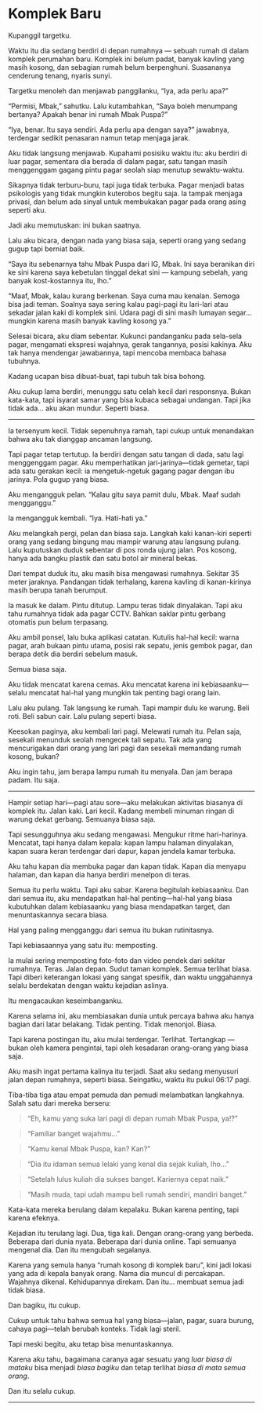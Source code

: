 # Komplek Baru

Kupanggil targetku.

Waktu itu dia sedang berdiri di depan rumahnya — sebuah rumah di dalam komplek perumahan baru. Komplek ini belum padat, banyak kavling yang masih kosong, dan sebagian rumah belum berpenghuni. Suasananya cenderung tenang, nyaris sunyi.

Targetku menoleh dan menjawab panggilanku, “Iya, ada perlu apa?”

“Permisi, Mbak,” sahutku. Lalu kutambahkan, “Saya boleh menumpang bertanya? Apakah benar ini rumah Mbak Puspa?”

“Iya, benar. Itu saya sendiri. Ada perlu apa dengan saya?” jawabnya, terdengar sedikit penasaran namun tetap menjaga jarak.

Aku tidak langsung menjawab. Kupahami posisiku waktu itu: aku berdiri di luar pagar, sementara dia berada di dalam pagar, satu tangan masih menggenggam gagang pintu pagar seolah siap menutup sewaktu-waktu.

Sikapnya tidak terburu-buru, tapi juga tidak terbuka. Pagar menjadi batas psikologis yang tidak mungkin kuterobos begitu saja. Ia tampak menjaga privasi, dan belum ada sinyal untuk membukakan pagar pada orang asing seperti aku.

Jadi aku memutuskan: ini bukan saatnya.

Lalu aku bicara, dengan nada yang biasa saja, seperti orang yang sedang gugup tapi berniat baik.

“Saya itu sebenarnya tahu Mbak Puspa dari IG, Mbak. Ini saya beranikan diri ke sini karena saya kebetulan tinggal dekat sini — kampung sebelah, yang banyak kost-kostannya itu, lho.”

“Maaf, Mbak, kalau kurang berkenan. Saya cuma mau kenalan. Semoga bisa jadi teman. Soalnya saya sering kalau pagi-pagi itu lari-lari atau sekadar jalan kaki di komplek sini. Udara pagi di sini masih lumayan segar… mungkin karena masih banyak kavling kosong ya.”

Selesai bicara, aku diam sebentar. Kukunci pandanganku pada sela-sela pagar, mengamati ekspresi wajahnya, gerak tangannya, posisi kakinya. Aku tak hanya mendengar jawabannya, tapi mencoba membaca bahasa tubuhnya.

Kadang ucapan bisa dibuat-buat, tapi tubuh tak bisa bohong.

Aku cukup lama berdiri, menunggu satu celah kecil dari responsnya. Bukan kata-kata, tapi isyarat samar yang bisa kubaca sebagai undangan. Tapi jika tidak ada… aku akan mundur. Seperti biasa.

---

Ia tersenyum kecil. Tidak sepenuhnya ramah, tapi cukup untuk menandakan bahwa aku tak dianggap ancaman langsung.

Tapi pagar tetap tertutup. Ia berdiri dengan satu tangan di dada, satu lagi menggenggam pagar. Aku memperhatikan jari-jarinya—tidak gemetar, tapi ada satu gerakan kecil: ia mengetuk-ngetuk gagang pagar dengan ibu jarinya. Pola gugup yang biasa.

Aku mengangguk pelan. “Kalau gitu saya pamit dulu, Mbak. Maaf sudah mengganggu.”

Ia mengangguk kembali. “Iya. Hati-hati ya.”

Aku melangkah pergi, pelan dan biasa saja. Langkah kaki kanan-kiri seperti orang yang sedang bingung mau mampir warung atau langsung pulang. Lalu kuputuskan duduk sebentar di pos ronda ujung jalan. Pos kosong, hanya ada bangku plastik dan satu botol air mineral bekas.

Dari tempat duduk itu, aku masih bisa mengawasi rumahnya. Sekitar 35 meter jaraknya. Pandangan tidak terhalang, karena kavling di kanan-kirinya masih berupa tanah berumput.

Ia masuk ke dalam. Pintu ditutup. Lampu teras tidak dinyalakan. Tapi aku tahu rumahnya tidak ada pagar CCTV. Bahkan saklar pintu gerbang otomatis pun belum terpasang.

Aku ambil ponsel, lalu buka aplikasi catatan. Kutulis hal-hal kecil: warna pagar, arah bukaan pintu utama, posisi rak sepatu, jenis gembok pagar, dan berapa detik dia berdiri sebelum masuk.

Semua biasa saja.

Aku tidak mencatat karena cemas. Aku mencatat karena ini kebiasaanku—selalu mencatat hal-hal yang mungkin tak penting bagi orang lain.

Lalu aku pulang. Tak langsung ke rumah. Tapi mampir dulu ke warung. Beli roti. Beli sabun cair. Lalu pulang seperti biasa.

Keesokan paginya, aku kembali lari pagi. Melewati rumah itu. Pelan saja, sesekali menunduk seolah mengecek tali sepatu. Tak ada yang mencurigakan dari orang yang lari pagi dan sesekali memandang rumah kosong, bukan?

Aku ingin tahu, jam berapa lampu rumah itu menyala. Dan jam berapa padam. Itu saja.

---

Hampir setiap hari—pagi atau sore—aku melakukan aktivitas biasanya di komplek itu. Jalan kaki. Lari kecil. Kadang membeli minuman ringan di warung dekat gerbang. Semuanya biasa saja.

Tapi sesungguhnya aku sedang mengawasi. Mengukur ritme hari-harinya. Mencatat, tapi hanya dalam kepala: kapan lampu halaman dinyalakan, kapan suara keran terdengar dari dapur, kapan jendela kamar terbuka.

Aku tahu kapan dia membuka pagar dan kapan tidak. Kapan dia menyapu halaman, dan kapan dia hanya berdiri menelpon di teras.

Semua itu perlu waktu. Tapi aku sabar. Karena begitulah kebiasaanku. Dan dari semua itu, aku mendapatkan hal-hal penting—hal-hal yang biasa kubutuhkan dalam kebiasaanku yang biasa mendapatkan target, dan menuntaskannya secara biasa.

Hal yang paling mengganggu dari semua itu bukan rutinitasnya.

Tapi kebiasaannya yang satu itu: memposting.

Ia mulai sering memposting foto-foto dan video pendek dari sekitar rumahnya. Teras. Jalan depan. Sudut taman komplek. Semua terlihat biasa. Tapi diberi keterangan lokasi yang sangat spesifik, dan waktu unggahannya selalu berdekatan dengan waktu kejadian aslinya.

Itu mengacaukan keseimbanganku.

Karena selama ini, aku membiasakan dunia untuk percaya bahwa aku hanya bagian dari latar belakang. Tidak penting. Tidak menonjol. Biasa.

Tapi karena postingan itu, aku mulai terdengar. Terlihat. Tertangkap — bukan oleh kamera pengintai, tapi oleh kesadaran orang-orang yang biasa saja.

Aku masih ingat pertama kalinya itu terjadi. Saat aku sedang menyusuri jalan depan rumahnya, seperti biasa. Seingatku, waktu itu pukul 06:17 pagi.

Tiba-tiba tiga atau empat pemuda dan pemudi melambatkan langkahnya. Salah satu dari mereka berseru:

> “Eh, kamu yang suka lari pagi di depan rumah Mbak Puspa, ya!?”

> “Familiar banget wajahmu...”

> “Kamu kenal Mbak Puspa, kan? Kan?”

> “Dia itu idaman semua lelaki yang kenal dia sejak kuliah, lho...”

> “Setelah lulus kuliah dia sukses banget. Kariernya cepat naik.”

> “Masih muda, tapi udah mampu beli rumah sendiri, mandiri banget.”

Kata-kata mereka berulang dalam kepalaku. Bukan karena penting, tapi karena efeknya.

Kejadian itu terulang lagi. Dua, tiga kali. Dengan orang-orang yang berbeda. Beberapa dari dunia nyata. Beberapa dari dunia online. Tapi semuanya mengenal dia. Dan itu mengubah segalanya.

Karena yang semula hanya “rumah kosong di komplek baru”, kini jadi lokasi yang ada di kepala banyak orang. Nama dia muncul di percakapan. Wajahnya dikenal. Kehidupannya direkam. Dan itu... membuat semua jadi tidak biasa.

Dan bagiku, itu cukup.

Cukup untuk tahu bahwa semua hal yang biasa—jalan, pagar, suara burung, cahaya pagi—telah berubah konteks. Tidak lagi steril.

Tapi meski begitu, aku tetap bisa menuntaskannya.

Karena aku tahu, bagaimana caranya agar sesuatu yang *luar biasa di mataku* bisa menjadi *biasa bagiku* dan tetap terlihat *biasa di mata semua orang*.

Dan itu selalu cukup.

---
